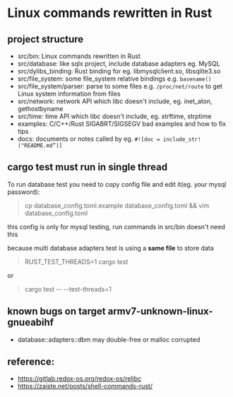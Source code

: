 # Linux commands rewritten in Rust

## project structure

- src/bin: Linux commands rewritten in Rust
- src/database: like sqlx project, include database adapters eg. MySQL
- src/dylibs_binding: Rust binding for eg. libmysqlclient.so, libsqlite3.so
- src/file_system: some file_system relative bindings e.g. `basename()`
- src/file_system/parser: parse to some files e.g. `/proc/net/route` to get Linux system information from files
- src/network: network API which libc doesn't include, eg. inet_aton, gethostbyname
- src/time: time API which libc doesn't include, eg. strftime, strptime
- examples: C/C++/Rust SIGABRT/SIGSEGV bad examples and how to fix tips
- docs: documents or notes called by eg. `#![doc = include_str!("README.md”)]`

## cargo test must run in **single thread**

To run database test you need to copy config file and edit it(eg. your mysql password):

> cp database_config.toml.example database_config.toml && vim database_config.toml

this config is only for mysql testing, run commands in src/bin doesn't need this

because multi database adapters test is using a **same file** to store data

> RUST_TEST_THREADS=1 cargo test

or 

> cargo test -- --test-threads=1

## known bugs on target armv7-unknown-linux-gnueabihf

- database::adapters::dbm  may double-free or malloc corrupted

## reference:
- <https://gitlab.redox-os.org/redox-os/relibc>
- <https://zaiste.net/posts/shell-commands-rust/>

